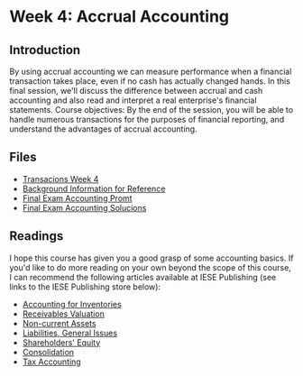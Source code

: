 # Week 4: Accrual Accounting
## Introduction
By using accrual accounting we can measure performance when a financial transaction takes place, even if no cash has actually changed hands. In this final session, we'll discuss the difference between accrual and cash accounting and also read and interpret a real enterprise's financial statements. Course objectives: By the end of the session, you will be able to handle numerous transactions for the purposes of financial reporting, and understand the advantages of accrual accounting.

## Files
* [Transacions Week 4](./files/Transactions_Week4.pdf)
* [Background Information for Reference](./files/Coursera_ACC_Quiz_4_Background_Info_for_Reference.pdf)
* [Final Exam Accounting Promt](./files/Final_Exam_Accounting_prompt.xlsx)
* [Final Exam Accounting Solucions](./files/Final_Exam_Accounting_solutions.xlsx)

## Readings
I hope this course has given you a good grasp of some accounting basics. If you'd like to do more reading on your own beyond the scope of this course, I can recommend the following articles available at IESE Publishing (see links to the IESE Publishing store below):
* [Accounting for Inventories](https://www.ieseinsight.com/fichaMaterial.aspx?pk=131712&idi=2&origen=3&idioma=2)
* [Receivables Valuation](https://www.ieseinsight.com/fichaMaterial.aspx?pk=131713&idi=2&origen=3&idioma=2)
* [Non-current Assets](https://www.ieseinsight.com/fichaMaterial.aspx?pk=131714&idi=2&origen=3&idioma=2)
* [Liabilities, General Issues](https://www.ieseinsight.com/fichaMaterial.aspx?pk=131715&idi=2&origen=3&idioma=2 )
* [Shareholders' Equity](https://www.ieseinsight.com/fichaMaterial.aspx?pk=131720&idi=2&origen=3&idioma=2)
* [Consolidation](https://www.ieseinsight.com/fichaMaterial.aspx?pk=131721&idi=2&origen=3&idioma=2)
* [Tax Accounting](https://www.ieseinsight.com/fichaMaterial.aspx?pk=131722&idi=2&origen=3&idioma=2)
